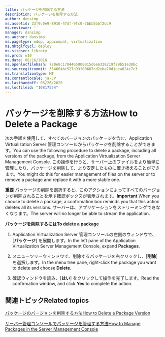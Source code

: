 ```yaml
---
title: パッケージを削除する方法
description: パッケージを削除する方法
author: dansimp
ms.assetid: 23f9c0e9-8910-47df-9fc0-7bbb5bbf2dc9
ms.reviewer: ''
manager: dansimp
ms.author: dansimp
ms.pagetype: mdop, appcompat, virtualization
ms.mktglfcycl: deploy
ms.sitesec: library
ms.prod: w10
ms.date: 06/16/2016
ms.openlocfilehash: 720e8c1704405008015d6e6328219f29b51e38bc
ms.sourcegitcommit: 354664bc527d93f80687cd2eba70d1eea024c7c3
ms.translationtype: MT
ms.contentlocale: ja-JP
ms.lasthandoff: 06/26/2020
ms.locfileid: "10817554"
---
```

# <span data-ttu-id="acf39-103">パッケージを削除する方法</span><span class="sxs-lookup"><span data-stu-id="acf39-103">How to Delete a Package</span></span>


<span data-ttu-id="acf39-104">次の手順を使用して、すべてのバージョンのパッケージを含む、Application Virtualization Server 管理コンソールからパッケージを削除することができます。</span><span class="sxs-lookup"><span data-stu-id="acf39-104">You can use the following procedure to delete a package, including all versions of the package, from the Application Virtualization Server Management Console.</span></span> <span data-ttu-id="acf39-105">この操作を行うと、サーバー上のファイルをより簡単に管理したり、パッケージを削除して、より安定したものに置き換えることができます。</span><span class="sxs-lookup"><span data-stu-id="acf39-105">You might do this for easier management of files on the server or to remove a package and replace it with a more stable one.</span></span>

<span data-ttu-id="acf39-106">**重要** パッケージの削除を選択すると、このアクションによってすべてのバージョンが削除されることを示す確認ボックスが表示されます。</span><span class="sxs-lookup"><span data-stu-id="acf39-106">**Important** When you choose to delete a package, a confirmation box reminds you that this action deletes all its versions.</span></span> <span data-ttu-id="acf39-107">サーバーは、アプリケーションをストリーミングできなくなります。</span><span class="sxs-lookup"><span data-stu-id="acf39-107">The server will no longer be able to stream the application.</span></span>

 

**<span data-ttu-id="acf39-108">パッケージを削除するには</span><span class="sxs-lookup"><span data-stu-id="acf39-108">To delete a package</span></span>**

1.  <span data-ttu-id="acf39-109">Application Virtualization Server 管理コンソールの左側のウィンドウで、[**パッケージ**] を展開します。</span><span class="sxs-lookup"><span data-stu-id="acf39-109">In the left pane of the Application Virtualization Server Management Console, expand **Packages**.</span></span>

2.  <span data-ttu-id="acf39-110">メニューツリーウィンドウで、削除するパッケージを右クリックし、[**削除**] を選択します。</span><span class="sxs-lookup"><span data-stu-id="acf39-110">In the menu tree pane, right-click the package you want to delete and choose **Delete**.</span></span>

3.  <span data-ttu-id="acf39-111">確認ウィンドウを読み、[**はい**] をクリックして操作を完了します。</span><span class="sxs-lookup"><span data-stu-id="acf39-111">Read the confirmation window, and click **Yes** to complete the action.</span></span>

## <span data-ttu-id="acf39-112">関連トピック</span><span class="sxs-lookup"><span data-stu-id="acf39-112">Related topics</span></span>


[<span data-ttu-id="acf39-113">パッケージのバージョンを削除する方法</span><span class="sxs-lookup"><span data-stu-id="acf39-113">How to Delete a Package Version</span></span>](how-to-delete-a-package-version.md)

[<span data-ttu-id="acf39-114">サーバー管理コンソールでパッケージを管理する方法</span><span class="sxs-lookup"><span data-stu-id="acf39-114">How to Manage Packages in the Server Management Console</span></span>](how-to-manage-packages-in-the-server-management-console.md)

 

 





